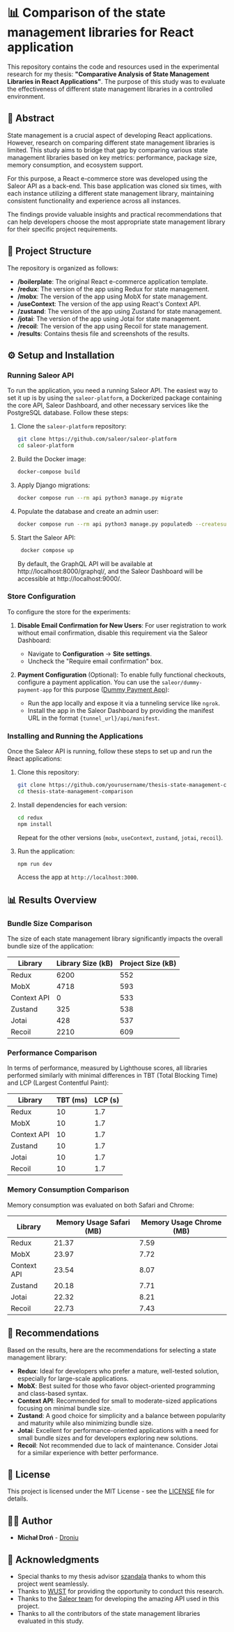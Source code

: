 # 📊 Comparison of the state management libraries for React application

This repository contains the code and resources used in the experimental research for my thesis: **"Comparative Analysis of State Management Libraries in React Applications"**. The purpose of this study was to evaluate the effectiveness of different state management libraries in a controlled environment.

## 📝 Abstract

State management is a crucial aspect of developing React applications. However, research on comparing different state management libraries is limited. This study aims to bridge that gap by comparing various state management libraries based on key metrics: performance, package size, memory consumption, and ecosystem support.

For this purpose, a React e-commerce store was developed using the Saleor API as a back-end. This base application was cloned six times, with each instance utilizing a different state management library, maintaining consistent functionality and experience across all instances.

The findings provide valuable insights and practical recommendations that can help developers choose the most appropriate state management library for their specific project requirements.

## 📁 Project Structure

The repository is organized as follows:

- **/boilerplate**: The original React e-commerce application template.
- **/redux**: The version of the app using Redux for state management.
- **/mobx**: The version of the app using MobX for state management.
- **/useContext**: The version of the app using React's Context API.
- **/zustand**: The version of the app using Zustand for state management.
- **/jotai**: The version of the app using Jotai for state management.
- **/recoil**: The version of the app using Recoil for state management.
- **/**results****: Contains thesis file and screenshots of the results.

## ⚙️ Setup and Installation

### Running Saleor API

To run the application, you need a running Saleor API. The easiest way to set it up is by using the `saleor-platform`, a Dockerized package containing the core API, Saleor Dashboard, and other necessary services like the PostgreSQL database. Follow these steps:

1. Clone the `saleor-platform` repository:
   ```bash
   git clone https://github.com/saleor/saleor-platform
   cd saleor-platform
   ```
2. Build the Docker image:
   ```bash
   docker-compose build
   ```
3. Apply Django migrations:
   ```bash
   docker compose run --rm api python3 manage.py migrate
   ```
4. Populate the database and create an admin user:
   ```bash
   docker compose run --rm api python3 manage.py populatedb --createsuperuser
   ```
5. Start the Saleor API:

   ```bash
    docker compose up
   ```

   By default, the GraphQL API will be available at http://localhost:8000/graphql/, and the Saleor Dashboard will be accessible at http://localhost:9000/.

### Store Configuration

To configure the store for the experiments:

1. **Disable Email Confirmation for New Users**:
   For user registration to work without email confirmation, disable this requirement via the Saleor Dashboard:

   - Navigate to **Configuration** → **Site settings**.
   - Uncheck the "Require email confirmation" box.

2. **Payment Configuration** (Optional):
   To enable fully functional checkouts, configure a payment application. You can use the `saleor/dummy-payment-app` for this purpose ([Dummy Payment App](https://github.com/saleor/saleor-platform)):
   - Run the app locally and expose it via a tunneling service like `ngrok`.
   - Install the app in the Saleor Dashboard by providing the manifest URL in the format `{tunnel_url}/api/manifest`.

### Installing and Running the Applications

Once the Saleor API is running, follow these steps to set up and run the React applications:

1. Clone this repository:

   ```bash
   git clone https://github.com/yourusername/thesis-state-management-comparison.git
   cd thesis-state-management-comparison
   ```

2. Install dependencies for each version:
   ```bash
   cd redux
   npm install
   ```
   Repeat for the other versions (`mobx`, `useContext`, `zustand`, `jotai`, `recoil`).
3. Run the application:
   ```bash
   npm run dev
   ```
   Access the app at `http://localhost:3000`.

## 📊 Results Overview

### Bundle Size Comparison

The size of each state management library significantly impacts the overall bundle size of the application:

| Library     | Library Size (kB) | Project Size (kB) |
| ----------- | ----------------- | ----------------- |
| Redux       | 6200              | 552               |
| MobX        | 4718              | 593               |
| Context API | 0                 | 533               |
| Zustand     | 325               | 538               |
| Jotai       | 428               | 537               |
| Recoil      | 2210              | 609               |

### Performance Comparison

In terms of performance, measured by Lighthouse scores, all libraries performed similarly with minimal differences in TBT (Total Blocking Time) and LCP (Largest Contentful Paint):

| Library     | TBT (ms) | LCP (s) |
| ----------- | -------- | ------- |
| Redux       | 10       | 1.7     |
| MobX        | 10       | 1.7     |
| Context API | 10       | 1.7     |
| Zustand     | 10       | 1.7     |
| Jotai       | 10       | 1.7     |
| Recoil      | 10       | 1.7     |

### Memory Consumption Comparison

Memory consumption was evaluated on both Safari and Chrome:

| Library     | Memory Usage Safari (MB) | Memory Usage Chrome (MB) |
| ----------- | ------------------------ | ------------------------ |
| Redux       | 21.37                    | 7.59                     |
| MobX        | 23.97                    | 7.72                     |
| Context API | 23.54                    | 8.07                     |
| Zustand     | 20.18                    | 7.71                     |
| Jotai       | 22.32                    | 8.21                     |
| Recoil      | 22.73                    | 7.43                     |

## 🌟 Recommendations

Based on the results, here are the recommendations for selecting a state management library:

- **Redux**: Ideal for developers who prefer a mature, well-tested solution, especially for large-scale applications.
- **MobX**: Best suited for those who favor object-oriented programming and class-based syntax.
- **Context API**: Recommended for small to moderate-sized applications focusing on minimal bundle size.
- **Zustand**: A good choice for simplicity and a balance between popularity and maturity while also minimizing bundle size.
- **Jotai**: Excellent for performance-oriented applications with a need for small bundle sizes and for developers exploring new solutions.
- **Recoil**: Not recommended due to lack of maintenance. Consider Jotai for a similar experience with better performance.

## 📄 License

This project is licensed under the MIT License - see the [LICENSE](LICENSE) file for details.

## 👨‍💻 Author

- **Michał Droń** - [Droniu](https://github.com/Droniu)

## 🙏 Acknowledgments

- Special thanks to my thesis advisor [szandala](https://github.com/szandala) thanks to whom this project went seamlessly.
- Thanks to [WUST](https://pwr.edu.pl/en/) for providing the opportunity to conduct this research.
- Thanks to the [Saleor team](https://github.com/saleor) for developing the amazing API used in this project.
- Thanks to all the contributors of the state management libraries evaluated in this study.
